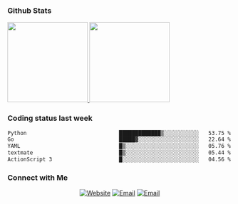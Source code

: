 
### Github Stats

<a href="https://github.com/lileixuan">
  <img height="180em" src="https://github-readme-stats.vercel.app/api?username=lileixuan&theme=buefy&show_icons=true" />
  <img height="180em" src="https://github-readme-stats.vercel.app/api/top-langs/?username=lileixuan&theme=buefy&layout=compact" />
</a>

### Coding status last week 

<!--START_SECTION:waka-->

```txt
Python                             █████████████▒░░░░░░░░░░░   53.75 %
Go                                 █████▓░░░░░░░░░░░░░░░░░░░   22.64 %
YAML                               █▒░░░░░░░░░░░░░░░░░░░░░░░   05.76 %
textmate                           █▒░░░░░░░░░░░░░░░░░░░░░░░   05.44 %
ActionScript 3                     █░░░░░░░░░░░░░░░░░░░░░░░░   04.56 %
```

<!--END_SECTION:waka-->

### Connect with Me 

<p align="center">
<a href="https://www.koomu.cn/"><img alt="Website" src="https://img.shields.io/badge/Website-www.koomu.cn-blue?style=flat-square&logo=google-chrome"></a>
<a href="mailto:lileixuan@gmail.com"><img alt="Email" src="https://img.shields.io/badge/Email-lileixuan@gmail.com-blue?style=flat-square&logo=gmail"></a>
<a href="https://www.koomu.cn/rss/"><img alt="Email" src="https://img.shields.io/badge/RSS-www.koomu.cn%2Frss%2F-blue?style=flat-square&logo=rss"></a>


</p>
